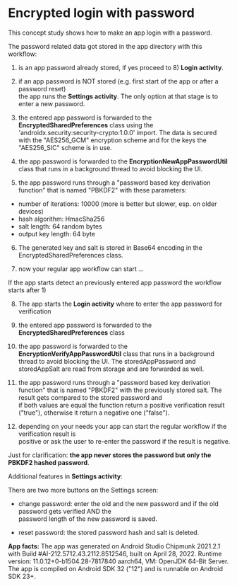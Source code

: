 # Encrypted login with password

This concept study shows how to make an app login with a password.

The password related data got stored in the app directory with this workflow:

1) is an app password already stored, if yes proceed to 8) **Login activity**.

2) if an app password is NOT stored (e.g. first start of the app or after a password reset)  
the app runs the **Settings activity**. The only option at that stage is to enter a new 
password.

3) the entered app password is forwarded to the **EncryptedSharedPreferences** class using the  
'androidx.security:security-crypto:1.0.0' import. The data is secured with the "AES256_GCM" 
encryption scheme and for the keys the "AES256_SIC" scheme is in use.

4) the app password is forwarded to the **EncryptionNewAppPasswordUtil** class that runs in a 
background thread to avoid blocking the UI.

5) the app password runs through a "password based key derivation function" that is named 
"PBKDF2" with these parameters:

- number of iterations: 10000 (more is better but slower, esp. on older devices) 
- hash algorithm: HmacSha256
- salt length: 64 random bytes
- output key length: 64 byte

6) The generated key and salt is stored in Base64 encoding in the EncryptedSharedPreferences class.  

7) now your regular app workflow can start ...

If the app starts detect an previously entered app password the workflow starts after 1)  

8) The app starts the **Login activity** where to enter the app password for verification

9) the entered app password is forwarded to the **EncryptedSharedPreferences** class

10) the app password is forwarded to the **EncryptionVerifyAppPasswordUtil** class that runs in a 
background thread to avoid blocking the UI. The storedAppPassword and storedAppSalt are read from 
storage and are forwarded as well.

11) the app password runs through a "password based key derivation function" that is named 
"PBKDF2" with the previously stored salt. The result gets compared to the stored password and   
if both values are equal the function return a positive verification result ("true"), otherwise 
it return a negative one ("false").

12) depending on your needs your app can start the regular workflow if the verification result is  
positive or ask the user to re-enter the password if the result is negative. 

Just for clarification: **the app never stores the password but only the PBKDF2 hashed password**.

Additional features in **Settings activity**:

There are two more buttons on the Settings screen:

- change password: enter the old and the new password and if the old password gets verified AND the  
password length of the new password is saved.

- reset password: the stored password hash and salt is deleted.

**App facts:** The app was generated on Android Studio Chipmunk 2021.2.1 with Build #AI-212.5712.43.2112.8512546,
built on April 28, 2022. Runtime version: 11.0.12+0-b1504.28-7817840 aarch64, VM: OpenJDK 64-Bit Server.
The app is compiled on Android SDK 32 ("12") and is runnable on Android SDK 23+.

